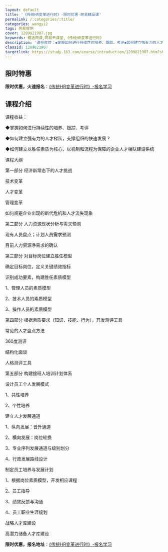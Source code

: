```yaml
---
layout: default
title: '《传统HR变革进行时》-限时优惠-网易精品课'
permalink: /:categories/:title/
categories: wangyi2
tags: 网易提供
cover: 1209821907.jpg
keywords: 精选网课,网易云课堂,《传统HR变革进行时》
description: '课程收益：◆掌握如何进行持续性的培养、跟踪、考评◆如何建立强有力的人才梯队，支撑组织的快速发展？◆如何建立以胜任素质为核'
classid: 1209821907
targetlink: https://study.163.com/course/introduction/1209821907.htm?share=1&shareId=1025206652&utm_campaign=share&utm_medium=iphoneShare&utm_source=&utm_u=1025206652
---
```


## 限时特惠

**限时优惠，火速报名**：[《传统HR变革进行时》-报名学习](https://study.163.com/course/introduction/1209821907.htm?share=1&shareId=1025206652&utm_campaign=share&utm_medium=iphoneShare&utm_source=&utm_u=1025206652)

## 课程介绍

课程收益：

◆掌握如何进行持续性的培养、跟踪、考评

◆如何建立强有力的人才梯队，支撑组织的快速发展？

◆如何建立以胜任素质为核心，以机制和流程为保障的企业人才梯队建设系统



课程大纲

第一部分 经济新常态下的人才挑战

技术变革

人才变革

管理变革

如何规避企业出现的断代危机和人才流失现象



第二部分 人力资源现状分析与需求预测

现有人员盘点；计划人员需求预测

目前人力资源净需求的确认



第三部分 对目标岗位建立胜任模型

确定目标岗位，定义关键绩效指标

识别成功要素，构建胜任素质模型

1、管理人员的素质模型

2、技术人员的素质模型

3、操作人员的素质模型



第四部分 根据素质要求（知识、技能、行为），开发测评工具

常见的人才盘点方法  

360度测评 

结构化面谈 

人格测评工具 



第五部分 构建接班人培训计划体系

设计员工个人发展模式

1、共性培养

2、个性培养

建立人才发展通道

1、纵向发展：晋升通道

2、横向发展：岗位轮换

3、专业序列发展通道与级别划分

4、行政发展路线设计

制定员工培养与发展计划

1、根据岗位素质模型，开发相应课程

2、员工指导

3、绩效反馈与沟通

4、员工职业生涯规划

战略人才库建设 

高潜力储备人才库建设

**限时优惠，报名地址**：[《传统HR变革进行时》-报名学习](https://study.163.com/course/introduction/1209821907.htm?share=1&shareId=1025206652&utm_campaign=share&utm_medium=iphoneShare&utm_source=&utm_u=1025206652)


